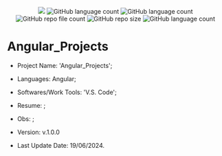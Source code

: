 <p align="center">
  <img src="http://img.shields.io/static/v1?label=STATUS&message=Under_Development&color=green&style=flat"/>
  <img alt="GitHub language count" src="https://img.shields.io/github/languages/count/Rafa-KozAnd/Angular_Projects">
  <img alt="GitHub language count" src="https://img.shields.io/github/languages/top/Rafa-KozAnd/Angular_Projects">
  <img alt="GitHub repo file count" src="https://img.shields.io/github/directory-file-count/Rafa-KozAnd/Angular_Projects">
  <img alt="GitHub repo size" src="https://img.shields.io/github/repo-size/Rafa-KozAnd/Angular_Projects">
  <img alt="GitHub language count" src="https://img.shields.io/github/license/Rafa-KozAnd/Angular_Projects">
</p>

# Angular_Projects

- Project Name: 'Angular_Projects';
- Languages: Angular;
- Softwares/Work Tools: 'V.S. Code';
- Resume: ;
- Obs: ;
- Version: v.1.0.0

- Last Update Date: 19/06/2024.
 
##
